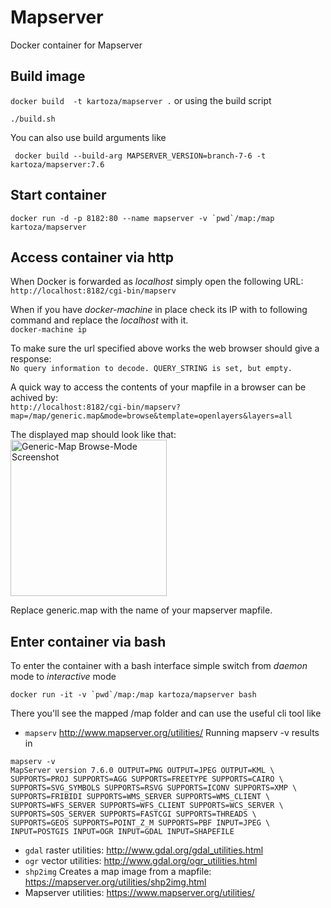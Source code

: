 # Mapserver

Docker container for Mapserver

## Build image

```docker build  -t kartoza/mapserver .```
or using the build script
```
./build.sh
```

You can also use build arguments like

```
 docker build --build-arg MAPSERVER_VERSION=branch-7-6 -t kartoza/mapserver:7.6 
```

## Start container
```
docker run -d -p 8182:80 --name mapserver -v `pwd`/map:/map kartoza/mapserver
```

## Access container via http

When Docker is forwarded as _localhost_ simply open the following URL:<br/> 
`http://localhost:8182/cgi-bin/mapserv`

When if you have _docker-machine_ in place check its IP with to following command and replace the _localhost_ with it.<br/>
`docker-machine ip`

To make sure the url specified above works the web browser should give a response:<br/>
 `No query information to decode. QUERY_STRING is set, but empty.`

A quick way to access the contents of your mapfile in a browser can be achived by:<br/>
`http://localhost:8182/cgi-bin/mapserv?map=/map/generic.map&mode=browse&template=openlayers&layers=all`

The displayed map should look like that:<br/>
<img src="generic-map-browse-mode-screenshot.png" title="Generic-Map Browse-Mode Screenshot" alt="Generic-Map Browse-Mode Screenshot" width="250px">

Replace generic.map with the name of your mapserver mapfile.

## Enter container via bash

To enter the container with a bash interface simple switch from _daemon_ mode to _interactive_ mode<br/>
```
docker run -it -v `pwd`/map:/map kartoza/mapserver bash
```

There you'll see the mapped /map folder and can use the useful cli tool like 
* `mapserv` http://www.mapserver.org/utilities/
Running mapserv -v results in 

```
mapserv -v
MapServer version 7.6.0 OUTPUT=PNG OUTPUT=JPEG OUTPUT=KML \
SUPPORTS=PROJ SUPPORTS=AGG SUPPORTS=FREETYPE SUPPORTS=CAIRO \
SUPPORTS=SVG_SYMBOLS SUPPORTS=RSVG SUPPORTS=ICONV SUPPORTS=XMP \
SUPPORTS=FRIBIDI SUPPORTS=WMS_SERVER SUPPORTS=WMS_CLIENT \
SUPPORTS=WFS_SERVER SUPPORTS=WFS_CLIENT SUPPORTS=WCS_SERVER \
SUPPORTS=SOS_SERVER SUPPORTS=FASTCGI SUPPORTS=THREADS \
SUPPORTS=GEOS SUPPORTS=POINT_Z_M SUPPORTS=PBF INPUT=JPEG \
INPUT=POSTGIS INPUT=OGR INPUT=GDAL INPUT=SHAPEFILE 
```

* `gdal` raster utilities: http://www.gdal.org/gdal_utilities.html
* `ogr` vector utilities: http://www.gdal.org/ogr_utilities.html
* `shp2img` Creates a map image from a mapfile: https://mapserver.org/utilities/shp2img.html
* Mapserver utilities: https://www.mapserver.org/utilities/